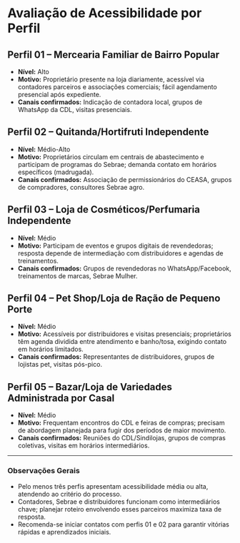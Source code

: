 # Avaliação de Acessibilidade por Perfil

## Perfil 01 – Mercearia Familiar de Bairro Popular
- **Nível:** Alto  
- **Motivo:** Proprietário presente na loja diariamente, acessível via contadores parceiros e associações comerciais; fácil agendamento presencial após expediente.  
- **Canais confirmados:** Indicação de contadora local, grupos de WhatsApp da CDL, visitas presenciais.

## Perfil 02 – Quitanda/Hortifruti Independente
- **Nível:** Médio-Alto  
- **Motivo:** Proprietários circulam em centrais de abastecimento e participam de programas do Sebrae; demanda contato em horários específicos (madrugada).  
- **Canais confirmados:** Associação de permissionários do CEASA, grupos de compradores, consultores Sebrae agro.

## Perfil 03 – Loja de Cosméticos/Perfumaria Independente
- **Nível:** Médio  
- **Motivo:** Participam de eventos e grupos digitais de revendedoras; resposta depende de intermediação com distribuidores e agendas de treinamentos.  
- **Canais confirmados:** Grupos de revendedoras no WhatsApp/Facebook, treinamentos de marcas, Sebrae Mulher.

## Perfil 04 – Pet Shop/Loja de Ração de Pequeno Porte
- **Nível:** Médio  
- **Motivo:** Acessíveis por distribuidores e visitas presenciais; proprietários têm agenda dividida entre atendimento e banho/tosa, exigindo contato em horários limitados.  
- **Canais confirmados:** Representantes de distribuidores, grupos de lojistas pet, visitas pós-pico.

## Perfil 05 – Bazar/Loja de Variedades Administrada por Casal
- **Nível:** Médio  
- **Motivo:** Frequentam encontros do CDL e feiras de compras; precisam de abordagem planejada para fugir dos períodos de maior movimento.  
- **Canais confirmados:** Reuniões do CDL/Sindilojas, grupos de compras coletivas, visitas em horários intermediários.

---

### Observações Gerais
- Pelo menos três perfis apresentam acessibilidade média ou alta, atendendo ao critério do processo.
- Contadores, Sebrae e distribuidores funcionam como intermediários chave; planejar roteiro envolvendo esses parceiros maximiza taxa de resposta.
- Recomenda-se iniciar contatos com perfis 01 e 02 para garantir vitórias rápidas e aprendizados iniciais.
